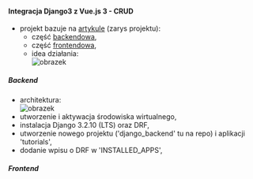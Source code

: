 #### Integracja Django3 z Vue.js 3 - CRUD
- projekt bazuje na [artykule](https://www.bezkoder.com/django-vue-js-rest-framework/) (zarys projektu):  
  - część [backendowa](https://www.bezkoder.com/django-crud-mysql-rest-framework/),  
  - część [frontendowa](https://www.bezkoder.com/vue-3-crud/), 
  - idea działania:  
  ![obrazek](https://www.bezkoder.com/wp-content/uploads/2020/03/django-vue-js-tutorial-rest-framework-crud-architecture.png)
  
##### Backend
- architektura:  
![obrazek](https://www.bezkoder.com/wp-content/uploads/2020/03/django-mysql-crud-rest-framework-archirecture.png)
- utworzenie i aktywacja środowiska wirtualnego,  
- instalacja Django 3.2.10 (LTS) oraz DRF,  
- utworzenie nowego projektu ('django_backend' tu na repo) i aplikacji 'tutorials',  
- dodanie wpisu o DRF w 'INSTALLED_APPS',  

##### Frontend